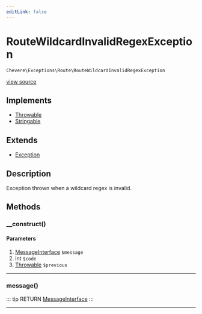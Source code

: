 ```yaml
---
editLink: false
---
```


# RouteWildcardInvalidRegexException

`Chevere\Exceptions\Route\RouteWildcardInvalidRegexException`

[view source](https://github.com/chevere/chevere/blob/master/src/Chevere/Exceptions/Route/RouteWildcardInvalidRegexException.php)

## Implements

- [Throwable](https://www.php.net/manual/class.throwable)
- [Stringable](https://www.php.net/manual/class.stringable)

## Extends

- [Exception](../Core/Exception.md)

## Description

Exception thrown when a wildcard regex is invalid.

## Methods

### __construct()

#### Parameters

1. [MessageInterface](../../Interfaces/Message/MessageInterface.md) `$message`
2. int `$code`
3. [Throwable](https://www.php.net/manual/class.throwable) `$previous`

---

### message()

::: tip RETURN
[MessageInterface](../../Interfaces/Message/MessageInterface.md)
:::

---
